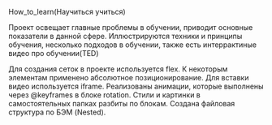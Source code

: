 How_to_learn(Научиться учиться)

Проект освещает главные проблемы в обучении, приводит основные показатели в данной сфере.
Иллюстрируются техники и принципы обучения, несколько подходов в обучении, также есть интеррактиные видео про обучении(TED)

Для создания сеток в проекте используется flex.
К некоторым элементам применено абсолютное позиционирование.
Для вставки видео используется iframe.
Реализованы анимации, которые выполнены через @keyframes в блоке rotation.
Стили и картинки в самостоятельных папках разбиты по блокам. Создана файловая структура по БЭМ (Nested).
